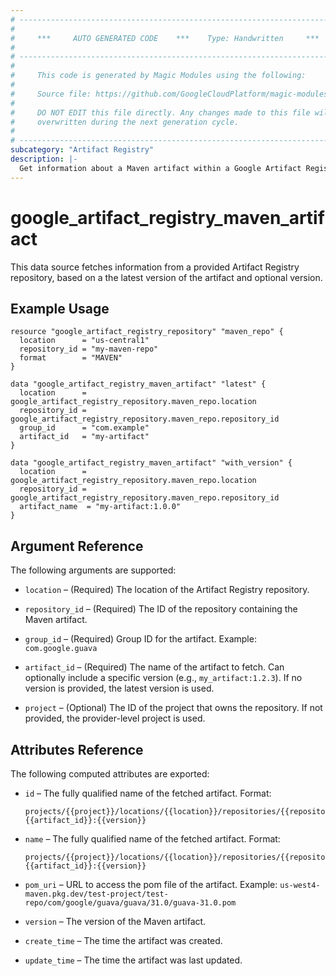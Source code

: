 ```yaml
---
# ----------------------------------------------------------------------------
#
#     ***     AUTO GENERATED CODE    ***    Type: Handwritten     ***
#
# ----------------------------------------------------------------------------
#
#     This code is generated by Magic Modules using the following:
#
#     Source file: https://github.com/GoogleCloudPlatform/magic-modules/tree/main/mmv1/third_party/terraform/website/docs/d/artifact_registry_maven_artifact.html.markdown
#
#     DO NOT EDIT this file directly. Any changes made to this file will be
#     overwritten during the next generation cycle.
#
# ----------------------------------------------------------------------------
subcategory: "Artifact Registry"
description: |-
  Get information about a Maven artifact within a Google Artifact Registry Repository.
---
```


# google_artifact_registry_maven_artifact

This data source fetches information from a provided Artifact Registry repository, based on a the latest version of the artifact and optional version.

## Example Usage

```hcl
resource "google_artifact_registry_repository" "maven_repo" {
  location      = "us-central1"
  repository_id = "my-maven-repo"
  format        = "MAVEN"
}

data "google_artifact_registry_maven_artifact" "latest" {
  location      = google_artifact_registry_repository.maven_repo.location
  repository_id = google_artifact_registry_repository.maven_repo.repository_id
  group_id      = "com.example"
  artifact_id   = "my-artifact"
}

data "google_artifact_registry_maven_artifact" "with_version" {
  location      = google_artifact_registry_repository.maven_repo.location
  repository_id = google_artifact_registry_repository.maven_repo.repository_id
  artifact_name  = "my-artifact:1.0.0"
}
```

## Argument Reference

The following arguments are supported:

* `location` – (Required) The location of the Artifact Registry repository.

* `repository_id` – (Required) The ID of the repository containing the Maven artifact.

* `group_id` – (Required) Group ID for the artifact. Example: `com.google.guava`

* `artifact_id` – (Required) The name of the artifact to fetch. Can optionally include a specific version (e.g., `my_artifact:1.2.3`). If no version is provided, the latest version is used.

* `project` – (Optional) The ID of the project that owns the repository. If not provided, the provider-level project is used.

## Attributes Reference

The following computed attributes are exported:

* `id` – The fully qualified name of the fetched artifact. Format:  
  ```
  projects/{{project}}/locations/{{location}}/repositories/{{repository_id}}/mavenArtifacts/{{group_id}}:{{artifact_id}}:{{version}}
  ```

* `name` – The fully qualified name of the fetched artifact. Format:  
  ```
  projects/{{project}}/locations/{{location}}/repositories/{{repository_id}}/mavenArtifacts/{{group_id}}:{{artifact_id}}:{{version}}
  ```

* `pom_uri` – URL to access the pom file of the artifact. Example: `us-west4-maven.pkg.dev/test-project/test-repo/com/google/guava/guava/31.0/guava-31.0.pom`

* `version` – The version of the Maven artifact.

* `create_time` – The time the artifact was created.

* `update_time` – The time the artifact was last updated.
